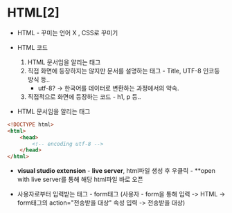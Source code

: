# HTML[2]

-   HTML - 꾸미는 언어 X , CSS로 꾸미기
-   HTML 코드

    1. HTML 문서임을 알리는 태그
    2. 직접 화면에 등장하지는 않지만 문서를 설명하는 태그 - Title, UTF-8 인코등 방식 등..
        - utf-8? -> 한국어를 데이터로 변환하는 과정에서의 약속.
    3. 직접적으로 화면에 등장하는 코드 - h1, p 등..

-   HTML 문서임을 알리는 태그

```html
<!DOCTYPE html>
<html>
    <head>
        <!-- encoding utf-8 -->
    </head>
</html>
```

-   **visual studio extension** - **live server**, html파일 생성 후 우클릭 - \*\*open with live server를 통해 해당 html파일 바로 오픈

*   사용자로부터 입력받는 태그 - form태그 (사용자 - form을 통해 입력 -> HTML -> form태그의 action="전송받을 대상" 속성 입력 -> 전송받을 대상)
